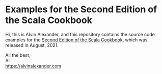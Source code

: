 # Examples for the Second Edition of the Scala Cookbook

Hi, this is Alvin Alexander, and this repository contains the
source code examples for the [Second Edition of the Scala
Cookbook](https://www.amazon.com/Scala-Cookbook-Object-Oriented-Functional-Programming-dp-1492051543/dp/1492051543), which was released in August, 2021.


All the best,  
Al  
https://alvinalexander.com